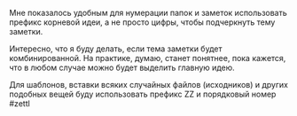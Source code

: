 Мне показалось удобным для нумерации папок и заметок использовать префикс корневой идеи, а не просто цифры, чтобы подчеркнуть тему заметки.

Интересно, что я буду делать, если тема заметки будет комбинированной. На практике, думаю, станет понятнее, пока кажется, что в любом случае можно будет выделить главную идею.

Для шаблонов, вставки всяких случайных файлов (исходников) и других подобных вещей буду использовать префикс ZZ и порядковый номер 
#zettl 
